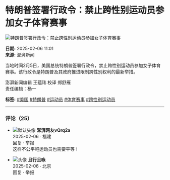 # 特朗普签署行政令：禁止跨性别运动员参加女子体育赛事

![特朗普签署行政令：禁止跨性别运动员参加女子体育赛事](https://imgpai.thepaper.cn/newpai/image/1738809531821_Eh7emE_1738809532120.png)

**日期:** 2025-02-06 11:01  
**来源:** 澎湃新闻

当地时间2月5日，美国总统特朗普签署行政令，禁止跨性别运动员参加女子体育赛事。该行政令是特朗普及其政府推进限制跨性别权利的最新举措。

澎湃新闻编辑 王蕴玮 校译 郑舒雁  
责任编辑：杨一

**标签:** [#美国](/tag/33) [#特朗普](/tag/95) [#运动员](/tag/66870) [#体育赛事](/tag/222897) [#跨性别运动员](/tag/3728960)

---

### 评论（25）

- ![默认头像](https://file.thepaper.cn/clt/img/defHeadNew.png) **澎湃网友vQrq2a**  
  2025-02-06 ∙ 福建  
  回复 · 举报  
  这样不公平吧运动员也需要平等！

- ![头像](https://image.thepaper.cn/publish/interaction/image/4/710/62.jpg) **且行且咏**  
  2025-02-06 ∙ 北京  
  回复 · 举报
